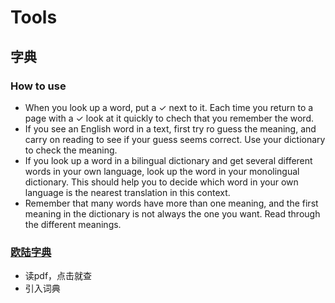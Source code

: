 


# Tools

## 字典
### How to use
* When you look up a word, put a $\checkmark$ next to it. Each time you return to a page with a $\checkmark$ look at it quickly to chech that you remember the word.
* If you see an English word in a text, first try ro guess the meaning, and carry on reading to see if your guess seems correct. Use your dictionary to check the meaning.
* If you look up a word in a bilingual dictionary and get several different words in your own language, look up the word in your monolingual dictionary. This should help you to decide which word in your own language is the nearest translation in this context.
* Remember that many words have more than one meaning, and the first meaning in the dictionary is not always the one you want. Read through the different meanings.
### [欧陆字典](https://www.bilibili.com/video/BV1eY411w7bn)
* 读pdf，点击就查
* 引入词典
